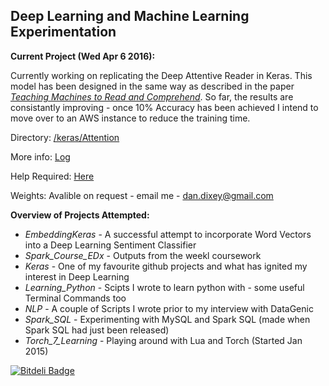## Deep Learning and Machine Learning Experimentation

**Current Project (Wed Apr 6 2016):**

Currently working on replicating the Deep Attentive Reader in Keras. This model has been designed in the same way as described in the paper [*Teaching Machines to Read and Comprehend*](http://arxiv.org/abs/1506.03340). So far, the results are consistantly improving - once 10% Accuracy has been achieved I intend to move over to an AWS instance to reduce the training time.

Directory: [/keras/Attention](https://github.com/dandxy89/DeepLearning_MachineLearning/tree/master/Keras/Attention)

More info: [Log](https://github.com/dandxy89/DeepLearning_MachineLearning/issues/5)

Help Required: [Here](https://github.com/dandxy89/DeepLearning_MachineLearning/issues/3)

Weights: Avalible on request - email me - <dan.dixey@gmail.com>

**Overview of Projects Attempted:**

* *EmbeddingKeras* - A successful attempt to incorporate Word Vectors into a Deep Learning Sentiment Classifier
* *Spark_Course_EDx* - Outputs from the weekl coursework
* *Keras* - One of my favourite github projects and what has ignited my interest in Deep Learning
* *Learning_Python* - Scipts I wrote to learn python with - some useful Terminal Commands too
* *NLP* - A couple of Scripts I wrote prior to my interview with DataGenic
* *Spark_SQL* - Experimenting with MySQL and Spark SQL (made when Spark SQL had just been released)
* *Torch_7_Learning* - Playing around with Lua and Torch (Started Jan 2015)


[![Bitdeli Badge](https://d2weczhvl823v0.cloudfront.net/dandxy89/deeplearning_machinelearning/trend.png)](https://bitdeli.com/free "Bitdeli Badge")

